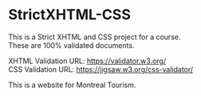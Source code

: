 # StrictXHTML-CSS
This is a Strict XHTML and CSS project for a course.<br>
These are 100% validated documents.<br>

XHTML Validation URL: https://validator.w3.org/ <br>
CSS Validation URL: https://jigsaw.w3.org/css-validator/ <br>

This is a website for Montreal Tourism.
